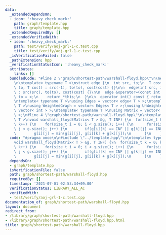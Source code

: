 ```yaml
---
data:
  _extendedDependsOn:
  - icon: ':heavy_check_mark:'
    path: graph/template.hpp
    title: graph/template.hpp
  _extendedRequiredBy: []
  _extendedVerifiedWith:
  - icon: ':heavy_check_mark:'
    path: test/verify/aoj-grl-1-c.test.cpp
    title: test/verify/aoj-grl-1-c.test.cpp
  _isVerificationFailed: false
  _pathExtension: hpp
  _verificationStatusIcon: ':heavy_check_mark:'
  attributes:
    links: []
  bundledCode: "#line 2 \"graph/shortest-path/warshall-floyd.hpp\"\n\n#line 2 \"graph/template.hpp\"\
    \n\ntemplate< typename T >\nstruct edge {\n  int src, to;\n  T cost;\n\n  edge(int\
    \ to, T cost) : src(-1), to(to), cost(cost) {}\n\n  edge(int src, int to, T cost)\
    \ : src(src), to(to), cost(cost) {}\n\n  edge &operator=(const int &x) {\n   \
    \ to = x;\n    return *this;\n  }\n\n  operator int() const { return to; }\n};\n\
    \ntemplate< typename T >\nusing Edges = vector< edge< T > >;\ntemplate< typename\
    \ T >\nusing WeightedGraph = vector< Edges< T > >;\nusing UnWeightedGraph = vector<\
    \ vector< int > >;\ntemplate< typename T >\nusing Matrix = vector< vector< T >\
    \ >;\n#line 4 \"graph/shortest-path/warshall-floyd.hpp\"\n\ntemplate< typename\
    \ T >\nvoid warshall_floyd(Matrix< T > &g, T INF) {\n  for(size_t k = 0; k < g.size();\
    \ k++) {\n    for(size_t i = 0; i < g.size(); i++) {\n      for(size_t j = 0;\
    \ j < g.size(); j++) {\n        if(g[i][k] == INF || g[k][j] == INF) continue;\n\
    \        g[i][j] = min(g[i][j], g[i][k] + g[k][j]);\n      }\n    }\n  }\n}\n"
  code: "#pragma once\n\n#include \"../template.hpp\"\n\ntemplate< typename T >\n\
    void warshall_floyd(Matrix< T > &g, T INF) {\n  for(size_t k = 0; k < g.size();\
    \ k++) {\n    for(size_t i = 0; i < g.size(); i++) {\n      for(size_t j = 0;\
    \ j < g.size(); j++) {\n        if(g[i][k] == INF || g[k][j] == INF) continue;\n\
    \        g[i][j] = min(g[i][j], g[i][k] + g[k][j]);\n      }\n    }\n  }\n}\n"
  dependsOn:
  - graph/template.hpp
  isVerificationFile: false
  path: graph/shortest-path/warshall-floyd.hpp
  requiredBy: []
  timestamp: '2021-07-01 02:53:34+09:00'
  verificationStatus: LIBRARY_ALL_AC
  verifiedWith:
  - test/verify/aoj-grl-1-c.test.cpp
documentation_of: graph/shortest-path/warshall-floyd.hpp
layout: document
redirect_from:
- /library/graph/shortest-path/warshall-floyd.hpp
- /library/graph/shortest-path/warshall-floyd.hpp.html
title: graph/shortest-path/warshall-floyd.hpp
---
```

